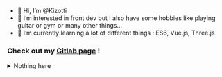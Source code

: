 - 👋  Hi, I’m @Kizotti
- 👀 I’m interested in front dev but I also have some hobbies like playing guitar or gym or many other things...
- 🌱 I’m currently learning a lot of different things : ES6, Vue.js, Three.js


### Check out my [Gitlab page](https://gitlab.com/RamaHerbin) !

<!---
Kizotti/Kizotti is a ✨ special ✨ repository because its `README.md` (this file) appears on your GitHub profile.
You can click the Preview link to take a look at your changes.
--->

<details>
<summary>Nothing here</summary>

<details>
<summary>I said nothing</summary>
<details>
<summary>What are you doing?</summary>
<details>
<summary>There's no point man stop</summary>
<details>
<summary>You are just wasting time</summary>
<details>
<summary>stop</summary>
<details>
<summary>stop</summary>
<details>
<summary>stop</summary>
<details>
<summary>stop</summary>
<details>
<summary>stop</summary>
<details>
<summary>stop</summary>
<details>
<summary>stop</summary>
You win.

<pre>
((___))
( O O )
 \   /
 (`_`)
</pre>
<details>
<summary></summary>
You are too curious. I guess I'll have to unleash my secret weapon...
<details>
<summary></summary>
<details>
<summary></summary>
<details>
<summary></summary>
</details>
<details>
<summary>
<details>
<summary></summary>
</details>
</summary>
</details>
<details>
<summary></summary>
</details>
</details>
</details>
  
<details>
<summary></summary>
<details>
<summary></summary>
<details>
<summary></summary>
<details>
<details>
<summary></summary>
<details>
<summary></summary>
</details>
</details>
<summary></summary>
<details>
<summary></summary>
</details>
</details>
</details>
<details>
<summary></summary>
<details>
<summary>
<details>
<summary>
<details>
<summary></summary>
<img src='https://i.giphy.com/media/Ju7l5y9osyymQ/giphy.webp'>
</details>
</summary>
</details>  
</summary>
<details>
<summary></summary>
</details>
</details>
</details>
</details>
</details>
  
</details>
</details>
</details>
</details>
</details>
</details>
</details>
</details>
</details>
</details>
</details>
</details>
</details>
